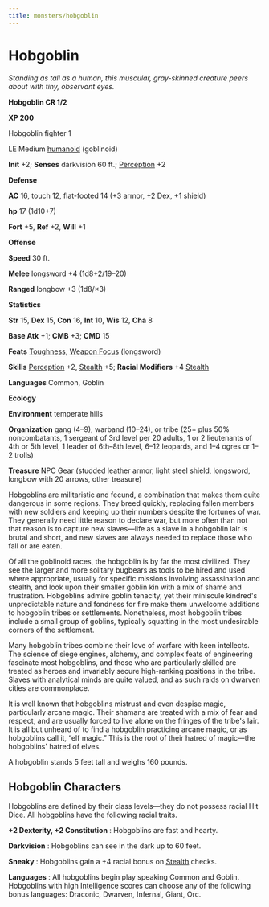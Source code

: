 ```yaml
---
title: monsters/hobgoblin
---
```

# Hobgoblin

_Standing as tall as a human, this muscular, gray-skinned creature peers about with tiny, observant eyes._

**Hobgoblin CR 1/2**

**XP 200**

Hobgoblin fighter 1

LE Medium [humanoid](creatureTypes#_humanoid) (goblinoid)

**Init** +2; **Senses** darkvision 60 ft.; [Perception](../skills/perception#_perception) +2

**Defense**

**AC** 16, touch 12, flat-footed 14 (+3 armor, +2 Dex, +1 shield)

**hp** 17 (1d10+7)

**Fort** +5, **Ref** +2, **Will** +1

**Offense**

**Speed** 30 ft.

**Melee** longsword +4 (1d8+2/19–20)

**Ranged** longbow +3 (1d8/×3)

**Statistics**

**Str** 15, **Dex** 15, **Con** 16, **Int** 10, **Wis** 12, **Cha** 8

**Base Atk** +1; **CMB** +3; **CMD** 15

**Feats** [Toughness](../feats#_toughness), [Weapon Focus](../feats#_weapon-focus) (longsword)

**Skills** [Perception](../skills/perception#_perception) +2, [Stealth](../skills/stealth#_stealth) +5; **Racial Modifiers** +4 [Stealth](../skills/stealth#_stealth)

**Languages** Common, Goblin

**Ecology**

**Environment** temperate hills

**Organization** gang (4–9), warband (10–24), or tribe (25+ plus 50% noncombatants, 1 sergeant of 3rd level per 20 adults, 1 or 2 lieutenants of 4th or 5th level, 1 leader of 6th–8th level, 6–12 leopards, and 1–4 ogres or 1–2 trolls)

**Treasure** NPC Gear (studded leather armor, light steel shield, longsword, longbow with 20 arrows, other treasure)

Hobgoblins are militaristic and fecund, a combination that makes them quite dangerous in some regions. They breed quickly, replacing fallen members with new soldiers and keeping up their numbers despite the fortunes of war. They generally need little reason to declare war, but more often than not that reason is to capture new slaves—life as a slave in a hobgoblin lair is brutal and short, and new slaves are always needed to replace those who fall or are eaten.

Of all the goblinoid races, the hobgoblin is by far the most civilized. They see the larger and more solitary bugbears as tools to be hired and used where appropriate, usually for specific missions involving assassination and stealth, and look upon their smaller goblin kin with a mix of shame and frustration. Hobgoblins admire goblin tenacity, yet their miniscule kindred's unpredictable nature and fondness for fire make them unwelcome additions to hobgoblin tribes or settlements. Nonetheless, most hobgoblin tribes include a small group of goblins, typically squatting in the most undesirable corners of the settlement.

Many hobgoblin tribes combine their love of warfare with keen intellects. The science of siege engines, alchemy, and complex feats of engineering fascinate most hobgoblins, and those who are particularly skilled are treated as heroes and invariably secure high-ranking positions in the tribe. Slaves with analytical minds are quite valued, and as such raids on dwarven cities are commonplace.

It is well known that hobgoblins mistrust and even despise magic, particularly arcane magic. Their shamans are treated with a mix of fear and respect, and are usually forced to live alone on the fringes of the tribe's lair. It is all but unheard of to find a hobgoblin practicing arcane magic, or as hobgoblins call it, “elf magic.” This is the root of their hatred of magic—the hobgoblins' hatred of elves.

A hobgoblin stands 5 feet tall and weighs 160 pounds.

## Hobgoblin Characters

Hobgoblins are defined by their class levels—they do not possess racial Hit Dice. All hobgoblins have the following racial traits.

**+2 Dexterity, +2 Constitution** : Hobgoblins are fast and hearty.

**Darkvision** : Hobgoblins can see in the dark up to 60 feet.

**Sneaky** : Hobgoblins gain a +4 racial bonus on [Stealth](../skills/stealth#_stealth) checks.

**Languages** : All hobgoblins begin play speaking Common and Goblin. Hobgoblins with high Intelligence scores can choose any of the following bonus languages: Draconic, Dwarven, Infernal, Giant, Orc.

